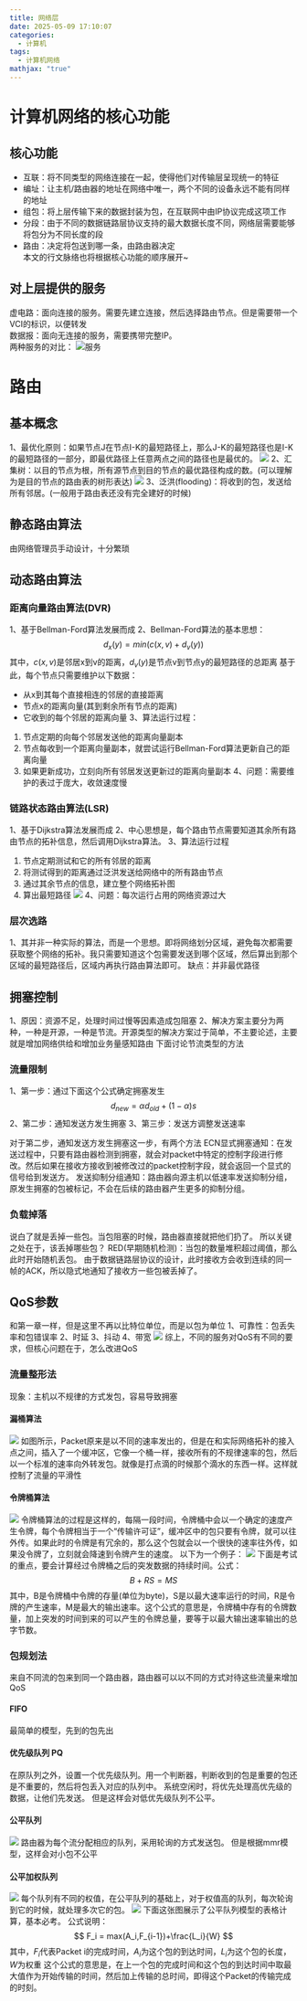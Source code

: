 ```yaml
---
title: 网络层
date: 2025-05-09 17:10:07
categories:
  - 计算机
tags:
  - 计算机网络
mathjax: "true"
---
```

# 计算机网络的核心功能  
## 核心功能  
- 互联：将不同类型的网络连接在一起，使得他们对传输层呈现统一的特征  
- 编址：让主机/路由器的地址在网络中唯一，两个不同的设备永远不能有同样的地址  
- 组包：将上层传输下来的数据封装为包，在互联网中由IP协议完成这项工作  
- 分段：由于不同的数据链路层协议支持的最大数据长度不同，网络层需要能够将包分为不同长度的段  
- 路由：决定将包送到哪一条，由路由器决定  
本文的行文脉络也将根据核心功能的顺序展开~  
## 对上层提供的服务
虚电路：面向连接的服务。需要先建立连接，然后选择路由节点。但是需要带一个VCI的标识，以便转发  
数据报：面向无连接的服务，需要携带完整IP。  
两种服务的对比：
![服务](/IMG/Pasted%20image%2020250509150208.png)
# 路由  
## 基本概念  
1、最优化原则：如果节点J在节点I-K的最短路径上，那么J-K的最短路径也是I-K的最短路径的一部分，即最优路径上任意两点之间的路径也是最优的。
![](/IMG/Pasted%20image%2020250509152038.png)
2、汇集树：以目的节点为根，所有源节点到目的节点的最优路径构成的数。(可以理解为是目的节点的路由表的树形表达)
![](/IMG/Pasted%20image%2020250509152331.png)
3、泛洪(flooding)：将收到的包，发送给所有邻居。(一般用于路由表还没有完全建好的时候)
## 静态路由算法
由网络管理员手动设计，十分繁琐
## 动态路由算法  
### 距离向量路由算法(DVR)
1、基于Bellman-Ford算法发展而成
2、Bellman-Ford算法的基本思想：$$
d_x(y) = min(c(x,v)+d_v(y))
$$其中，$c(x,v)$是邻居x到v的距离，$d_v(y)$是节点v到节点y的最短路径的总距离
基于此，每个节点只需要维护以下数据：
- 从x到其每个直接相连的邻居的直接距离
- 节点x的距离向量(其到剩余所有节点的距离)
- 它收到的每个邻居的距离向量
3、算法运行过程：
1) 节点定期的向每个邻居发送他的距离向量副本
2) 节点每收到一个距离向量副本，就尝试运行Bellman-Ford算法更新自己的距离向量
3) 如果更新成功，立刻向所有邻居发送更新过的距离向量副本
4、问题：需要维护的表过于庞大，收敛速度慢

### 链路状态路由算法(LSR)  
1、基于Dijkstra算法发展而成
2、中心思想是，每个路由节点需要知道其余所有路由节点的拓补信息，然后调用Dijkstra算法。
3、算法运行过程
1) 节点定期测试和它的所有邻居的距离
2) 将测试得到的距离通过泛洪发送给网络中的所有路由节点
3) 通过其余节点的信息，建立整个网络拓补图
4) 算出最短路径
![](/IMG/Pasted%20image%2020250509155650.png)
4、问题：每次运行占用的网络资源过大
### 层次选路
1、其并非一种实际的算法，而是一个思想。即将网络划分区域，避免每次都需要获取整个网络的拓补。我只需要知道这个包需要发送到哪个区域，然后算出到那个区域的最短路径后，区域内再执行路由算法即可。
缺点：并非最优路径
## 拥塞控制
1、原因：资源不足，处理时间过慢等因素造成包阻塞
2、解决方案主要分为两种，一种是开源，一种是节流。开源类型的解决方案过于简单，不主要论述，主要就是增加网络供给和增加业务量感知路由
下面讨论节流类型的方法
### 流量限制
1、第一步：通过下面这个公式确定拥塞发生$$d_{new} = \alpha d_{old}+(1-\alpha)s$$
2、第二步：通知发送方发生拥塞
3、第三步：发送方调整发送速率

对于第二步，通知发送方发生拥塞这一步，有两个方法
ECN显式拥塞通知：在发送过程中，只要有路由器检测到拥塞，就会对packet中特定的控制字段进行修改。然后如果在接收方接收到被修改过的packet控制字段，就会返回一个显式的信号给到发送方。
发送抑制分组通知：路由器向源主机以低速率发送抑制分组，原发生拥塞的包被标记，不会在后续的路由器产生更多的抑制分组。

### 负载掉落
说白了就是丢掉一些包。当包阻塞的时候，路由器直接就把他们扔了。
所以关键之处在于，该丢掉哪些包？
RED(早期随机检测)：当包的数量堆积超过阈值，那么此时开始随机丢包。
由于数据链路层协议的设计，此时接收方会收到连续的同一帧的ACK，所以隐式地通知了接收方一些包被丢掉了。

## QoS参数
和第一章一样，但是这里不再以比特位单位，而是以包为单位
1、可靠性：包丢失率和包错误率
2、时延
3、抖动
4、带宽
![](/IMG/Pasted%20image%2020250509164141.png)
综上，不同的服务对QoS有不同的要求，但核心问题在于，怎么改进QoS
### 流量整形法
现象：主机以不规律的方式发包，容易导致拥塞
#### 漏桶算法
![](/IMG/Pasted%20image%2020250509164523.png)
如图所示，Packet原来是以不同的速率发出的，但是在和实际网络拓补的接入点之间，插入了一个缓冲区，它像一个桶一样，接收所有的不规律速率的包，然后以一个标准的速率向外转发包。就像是打点滴的时候那个滴水的东西一样。这样就控制了流量的平滑性

#### 令牌桶算法
![](/IMG/Pasted%20image%2020250509164717.png)
令牌桶算法的过程是这样的，每隔一段时间，令牌桶中会以一个确定的速度产生令牌，每个令牌相当于一个“传输许可证”，缓冲区中的包只要有令牌，就可以往外传。如果此时的令牌是有冗余的，那么这个包就会以一个很快的速率往外传，如果没令牌了，立刻就会降速到令牌产生的速度。
以下为一个例子：
![](/IMG/Pasted%20image%2020250509165151.png)
下面是考试的重点，要会计算经过令牌桶之后的突发数据的持续时间。公式：$$B+RS = MS$$
其中，B是令牌桶中令牌的存量(单位为byte)，S是以最大速率运行的时间，R是令牌的产生速率，M是最大的输出速率。这个公式的意思是，令牌桶中存有的令牌数量，加上突发的时间到来的可以产生的令牌总量，要等于以最大输出速率输出的总字节数。

### 包规划法
来自不同流的包来到同一个路由器，路由器可以以不同的方式对待这些流量来增加QoS
#### FIFO
最简单的模型，先到的包先出

#### 优先级队列 PQ
在原队列之外，设置一个优先级队列。用一个判断器，判断收到的包是重要的包还是不重要的，然后将包丢入对应的队列中。
系统空闲时，将优先处理高优先级的数据，让他们先发送。
但是这样会对低优先级队列不公平。

#### 公平队列
![](/IMG/Pasted%20image%2020250509170211.png)
路由器为每个流分配相应的队列，采用轮询的方式发送包。
但是根据mmr模型，这样会对小包不公平

#### 公平加权队列
![](/IMG/Pasted%20image%2020250509170349.png)
每个队列有不同的权值，在公平队列的基础上，对于权值高的队列，每次轮询到它的时候，就处理多次它的包。
![](/IMG/Pasted%20image%2020250509170458.png)
下面这张图展示了公平队列模型的表格计算，基本必考。
公式说明：
$$
F_i = max(A_i,F_{i-1})+\frac{L_i}{W}
$$其中，$F_i$代表Packet i的完成时间，$A_i$为这个包的到达时间，$L_i$为这个包的长度，$W$为权重
这个公式的意思是，在上一个包的完成时间和这个包的到达时间中取最大值作为开始传输的时间，然后加上传输的总时间，即得这个Packet的传输完成的时刻。